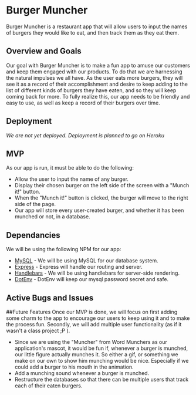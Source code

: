 # Burger Muncher
Burger Muncher is a restaurant app that will allow users to input the names of burgers they would like to eat, and then track them as they eat them.

## Overview and Goals
Our goal with Burger Muncher is to make a fun app to amuse our customers and keep them engaged with our products. To do that we are harnessing the natural impulses we all have. As the user eats more burgers, they will see it as a record of their accomplishment and desire to keep adding to the list of different kinds of burgers they have eaten, and so they will keep coming back for more. To fully realize this, our app needs to be friendly and easy to use, as well as keep a record of their burgers over time.

## Deployment
_We are not yet deployed. Deployment is planned to go on Heroku_

## MVP
As our app is run, it must be able to do the following:
* Allow the user to input the name of any burger.
* Display their chosen burger on the left side of the screen with a "Munch it!" button.
* When the "Munch it!" button is clicked, the burger will move to the right side of the page.
* Our app will store every user-created burger, and whether it has been munched or not, in a database.

## Dependancies
We will be using the following NPM for our app:
* [MySQL](https://www.npmjs.com/package/mysql) - We will be using MySQL for our database system.
* [Express](https://www.npmjs.com/package/express) - Express will handle our routing and server.
* [Handlebars](https://www.npmjs.com/package/express-handlebars) - We will be using handlebars for server-side rendering.
* [DotEnv](https://www.npmjs.com/package/dotenv) - DotEnv will keep our mysql password secret and safe.

## Active Bugs and Issues

##Future Features
Once our MVP is done, we will focus on first adding some charm to the app to encourage our users to keep using it and to make the process fun. Secondly, we will add multiple user functionality (as if it wasn't a class project ;P ).
* Since we are using the "Muncher" from Word Munchers as our application's mascot, it would be fun if, whenever a burger is munched, our little figure actually munches it. So either a gif, or something we make on our own to show him munching would be nice. Especially if we could add a burger to his mouth in the animation.
* Add a munching sound whenever a burger is munched.
* Restructure the databases so that there can be multiple users that track each of their eaten burgers.
